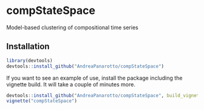 # compStateSpace
 Model-based clustering of compositional time series

## Installation
```r
library(devtools)
devtools::install_github("AndreaPanarotto/compStateSpace")
```
If you want to see an example of use, install the package including the vignette build. It will take a couple of minutes more.

```r
devtools::install_github("AndreaPanarotto/compStateSpace", build_vignettes = TRUE)
vignette("compStateSpace")
```
